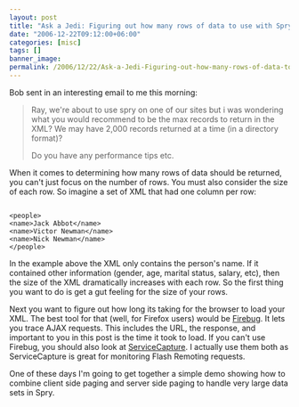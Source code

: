```yaml
---
layout: post
title: "Ask a Jedi: Figuring out how many rows of data to use with Spry"
date: "2006-12-22T09:12:00+06:00"
categories: [misc]
tags: []
banner_image: 
permalink: /2006/12/22/Ask-a-Jedi-Figuring-out-how-many-rows-of-data-to-use-with-Spry
---
```


Bob sent in an interesting email to me this morning:

<blockquote>
Ray, we're about to use spry on one of our sites but i was wondering what you
would recommend to be the max records to return in the XML?  We may have 2,000
records returned at a time (in a directory format)? 

Do you have any
performance tips etc.
</blockquote>

When it comes to determining how many rows of data should be returned, you can't just focus on the number of rows. You must also consider the size of each row. So imagine a set of XML that had one column per row:

<code>
&lt;people&gt;
&lt;name&gt;Jack Abbot&lt;/name&gt;
&lt;name&gt;Victor Newman&lt;/name&gt;
&lt;name&gt;Nick Newman&lt;/name&gt;
&lt;/people&gt;
</code>

In the example above the XML only contains the person's name. If it contained other information (gender, age, marital status, salary, etc), then the size of the XML dramatically increases with each row. So the first thing you want to do is get a gut feeling for the size of your rows. 

Next you want to figure out how long its taking for the browser to load your XML. The best tool for that (well, for Firefox users) would be <a href="http://www.getfirebug.com/">Firebug</a>. It lets you trace AJAX requests. This includes the URL, the response, and important to you in this post is the time it took to load. If you can't use Firebug, you should also look at <a href="http://kevinlangdon.com/serviceCapture/">ServiceCapture</a>.  I actually use them both as ServiceCapture is great for monitoring Flash Remoting requests.

One of these days I'm going to get together a simple demo showing how to combine client side paging and server side paging to handle very large data sets in Spry.